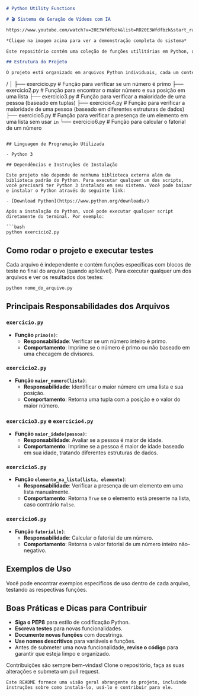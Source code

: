 ```markdown
# Python Utility Functions

# 🎬 Sistema de Geração de Vídeos com IA

https://www.youtube.com/watch?v=20E3Wfdfbzk&list=RD20E3Wfdfbzk&start_radio=1

*Clique na imagem acima para ver a demonstração completa do sistema*

Este repositório contém uma coleção de funções utilitárias em Python, que incluem operações como encontrar o maior número em uma lista, calcular o fatorial de um número, verificar a maioridade de uma pessoa, determinar se um número é primo, e verificar a presença de um elemento em uma lista sem usar o operador `in`.

## Estrutura do Projeto

O projeto está organizado em arquivos Python individuais, cada um contendo funções específicas para realizar tarefas particulares:

```
/
│
├── exercicio.py        # Função para verificar se um número é primo
├── exercicio2.py       # Função para encontrar o maior número e sua posição em uma lista
├── exercicio3.py       # Função para verificar a maioridade de uma pessoa (baseado em tuplas)
├── exercicio4.py       # Função para verificar a maioridade de uma pessoa (baseado em diferentes estruturas de dados)
├── exercicio5.py       # Função para verificar a presença de um elemento em uma lista sem usar `in`
└── exercicio6.py       # Função para calcular o fatorial de um número
```

## Linguagem de Programação Utilizada

- Python 3

## Dependências e Instruções de Instalação

Este projeto não depende de nenhuma biblioteca externa além da biblioteca padrão do Python. Para executar qualquer um dos scripts, você precisará ter Python 3 instalado em seu sistema. Você pode baixar e instalar o Python através do seguinte link:

- [Download Python](https://www.python.org/downloads/)

Após a instalação do Python, você pode executar qualquer script diretamente do terminal. Por exemplo:

```bash
python exercicio2.py
```

## Como rodar o projeto e executar testes

Cada arquivo é independente e contém funções específicas com blocos de teste no final do arquivo (quando aplicável). Para executar qualquer um dos arquivos e ver os resultados dos testes:

```bash
python nome_do_arquivo.py
```

## Principais Responsabilidades dos Arquivos

### `exercicio.py`

- **Função `primo(n)`**:
  - **Responsabilidade**: Verificar se um número inteiro é primo.
  - **Comportamento**: Imprime se o número é primo ou não baseado em uma checagem de divisores.

### `exercicio2.py`

- **Função `maior_numero(lista)`**:
  - **Responsabilidade**: Identificar o maior número em uma lista e sua posição.
  - **Comportamento**: Retorna uma tupla com a posição e o valor do maior número.

### `exercicio3.py` e `exercicio4.py`

- **Função `maior_idade(pessoa)`**:
  - **Responsabilidade**: Avaliar se a pessoa é maior de idade.
  - **Comportamento**: Imprime se a pessoa é maior de idade baseado em sua idade, tratando diferentes estruturas de dados.

### `exercicio5.py`

- **Função `elemento_na_lista(lista, elemento)`**:
  - **Responsabilidade**: Verificar a presença de um elemento em uma lista manualmente.
  - **Comportamento**: Retorna `True` se o elemento está presente na lista, caso contrário `False`.

### `exercicio6.py`

- **Função `fatorial(n)`**:
  - **Responsabilidade**: Calcular o fatorial de um número.
  - **Comportamento**: Retorna o valor fatorial de um número inteiro não-negativo.

## Exemplos de Uso

Você pode encontrar exemplos específicos de uso dentro de cada arquivo, testando as respectivas funções.

## Boas Práticas e Dicas para Contribuir

- **Siga o PEP8** para estilo de codificação Python.
- **Escreva testes** para novas funcionalidades.
- **Documente novas funções** com docstrings.
- **Use nomes descritivos** para variáveis e funções.
- Antes de submeter uma nova funcionalidade, **revise o código** para garantir que esteja limpo e organizado.

Contribuições são sempre bem-vindas! Clone o repositório, faça as suas alterações e submeta um pull request.
```
Este README fornece uma visão geral abrangente do projeto, incluindo instruções sobre como instalá-lo, usá-lo e contribuir para ele.
